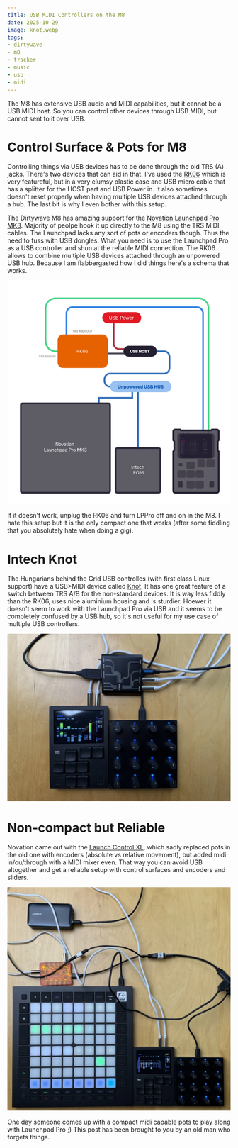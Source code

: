 ```yaml
---
title: USB MIDI Controllers on the M8
date: 2025-10-29
image: knot.webp
tags:
- dirtywave
- m8
- tracker
- music
- usb
- midi
---
```


The M8 has extensive USB audio and MIDI capabilities, but it cannot be a USB MIDI host. So you can control other devices through USB MIDI, but cannot sent to it over USB.

# Control Surface & Pots for M8

Controlling things via USB devices has to be done through the old TRS (A) jacks. There's two devices that can aid in that. I've used the [RK06](https://retrokits.com/shop/rk006/) which is very featureful, but in a very clumsy plastic case and USB micro cable that has a splitter for the HOST part and USB Power in. It also sometimes doesn't reset properly when having multiple USB devices attached through a hub. The last bit is why I even bother with this setup. 

The Dirtywave M8 has amazing support for the [Novation Launchpad Pro MK3](https://novationmusic.com/products/launchpad-pro-mk3). Majority of peolpe hook it up directly to the M8 using the TRS MIDI cables. The Launchpad lacks any sort of pots or encoders though. Thus the need to fuss with USB dongles. What you need is to use the Launchpad Pro as a USB controller and shun at the reliable MIDI connection. The RK06 allows to combine multiple USB devices attached through an unpowered USB hub. Because I am flabbergasted how I did things here's a schema that works. 

![Retrokits RK06 schema](schema.svg)

If it doesn't work, unplug the RK06 and turn LPPro off and on in the M8. I hate this setup but it is the only compact one that works (after some fiddling that you absolutely hate when doing a gig).

# Intech Knot

The Hungarians behind the Grid USB controlles (with first class Linux support) have a USB>MIDI device called [Knot](https://intech.studio/landing/shop/knot). It has one great feature of a switch between TRS A/B for the non-standard devices. It is way less fiddly than the RK06, uses nice aluminium housing and is sturdier. Hoewer it doesn't seem to work with the Launchpad Pro via USB and it seems to be completely confused by a USB hub, so it's not useful for my use case of multiple USB controllers.

![Clean setup with Knot&Grid](knot.webp)

# Non-compact but Reliable

Novation came out with the [Launch Control XL](https://novationmusic.com/products/launch-control-xl), which sadly replaced pots in the old one with encoders (absolute vs relative movement), but added midi in/ou/through with a MIDI mixer even. That way you can avoid USB altogether and get a reliable setup with control surfaces and encoders and sliders. 

![Launchpar Pro and Intech PO16 via USB handled by RK06](m8-po16-lpp-mk3.webp)

One day someone comes up with a compact midi capable pots to play along with Launchpad Pro ;) This post has been brought to you by an old man who forgets things.